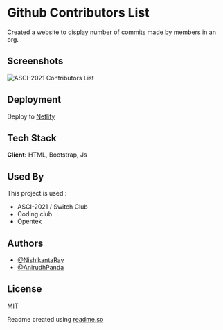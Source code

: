 
# Github Contributors List

Created a website to display number of commits made by members in an org.



## Screenshots

![ASCI-2021 Contributors List](https://i.ibb.co/Q6rR2Gp/image.png)
## Deployment

Deploy to [Netlify](https://netlify.com)

  
## Tech Stack

**Client:** HTML, Bootstrap, Js

  
## Used By

This project is used :

- ASCI-2021 / Switch Club
- Coding club
- Opentek

  
## Authors

- [@NishikantaRay](https://github.com/NishikantaRay)
- [@AnirudhPanda](https://github.com/AnirudhPanda)

  
## License

[MIT](https://choosealicense.com/licenses/mit/)

  Readme created using [readme.so](https://readme.so)
